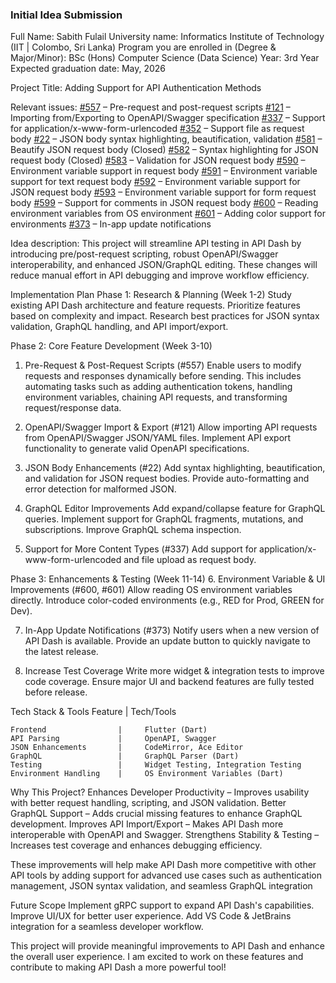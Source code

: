 ### Initial Idea Submission

Full Name:   Sabith Fulail
University name:   Informatics Institute of Technology (IIT | Colombo, Sri Lanka)
Program you are enrolled in (Degree & Major/Minor):   BSc (Hons) Computer Science (Data Science)
Year:  3rd Year
Expected graduation date:  May, 2026

Project Title: Adding Support for API Authentication Methods

Relevant issues:
    [#557](https://github.com/foss42/apidash/issues/557) – Pre-request and post-request scripts
    [#121](https://github.com/foss42/apidash/issues/121) – Importing from/Exporting to OpenAPI/Swagger specification
    [#337](https://github.com/foss42/apidash/issues/337) – Support for application/x-www-form-urlencoded
    [#352](https://github.com/foss42/apidash/issues/352) – Support file as request body
    [#22](https://github.com/foss42/apidash/issues/22)   – JSON body syntax highlighting, beautification, validation
    [#581](https://github.com/foss42/apidash/issues/581) – Beautify JSON request body (Closed)
    [#582](https://github.com/foss42/apidash/issues/582) – Syntax highlighting for JSON request body (Closed)
    [#583](https://github.com/foss42/apidash/issues/583) – Validation for JSON request body
    [#590](https://github.com/foss42/apidash/issues/590) – Environment variable support in request body
    [#591](https://github.com/foss42/apidash/issues/591) – Environment variable support for text request body
    [#592](https://github.com/foss42/apidash/issues/592) – Environment variable support for JSON request body
    [#593](https://github.com/foss42/apidash/issues/593) – Environment variable support for form request body
    [#599](https://github.com/foss42/apidash/issues/599) – Support for comments in JSON request body
    [#600](https://github.com/foss42/apidash/issues/600) – Reading environment variables from OS environment
    [#601](https://github.com/foss42/apidash/issues/601) – Adding color support for environments
    [#373](https://github.com/foss42/apidash/issues/373) – In-app update notifications

Idea description:
    This project will streamline API testing in API Dash by introducing pre/post-request scripting, robust OpenAPI/Swagger interoperability, 
    and enhanced JSON/GraphQL editing. These changes will reduce manual effort in API debugging and improve workflow efficiency.


Implementation Plan
Phase 1: Research & Planning (Week 1-2)
    Study existing API Dash architecture and feature requests.
    Prioritize features based on complexity and impact.
    Research best practices for JSON syntax validation, GraphQL handling, and API import/export.

Phase 2: Core Feature Development (Week 3-10)
 1. Pre-Request & Post-Request Scripts (#557)
    Enable users to modify requests and responses dynamically before sending. 
    This includes automating tasks such as adding authentication tokens, handling environment variables, 
    chaining API requests, and transforming request/response data.

 2. OpenAPI/Swagger Import & Export (#121)
    Allow importing API requests from OpenAPI/Swagger JSON/YAML files.
    Implement API export functionality to generate valid OpenAPI specifications.

 3. JSON Body Enhancements (#22)
    Add syntax highlighting, beautification, and validation for JSON request bodies.
    Provide auto-formatting and error detection for malformed JSON.

 4. GraphQL Editor Improvements
    Add expand/collapse feature for GraphQL queries.
    Implement support for GraphQL fragments, mutations, and subscriptions.
    Improve GraphQL schema inspection.

 5. Support for More Content Types (#337)
    Add support for application/x-www-form-urlencoded and file upload as request body.

Phase 3: Enhancements & Testing (Week 11-14)
 6. Environment Variable & UI Improvements (#600, #601)
    Allow reading OS environment variables directly.
    Introduce color-coded environments (e.g., RED for Prod, GREEN for Dev).

 7. In-App Update Notifications (#373)
    Notify users when a new version of API Dash is available.
    Provide an update button to quickly navigate to the latest release.

 8. Increase Test Coverage
    Write more widget & integration tests to improve code coverage.
    Ensure major UI and backend features are fully tested before release.

Tech Stack & Tools
        Feature	            |       Tech/Tools

    Frontend	            |     Flutter (Dart)
    API Parsing             |     OpenAPI, Swagger
    JSON Enhancements       |     CodeMirror, Ace Editor
    GraphQL	                |     GraphQL Parser (Dart)
    Testing	                |     Widget Testing, Integration Testing
    Environment Handling    |     OS Environment Variables (Dart)

Why This Project?
 Enhances Developer Productivity – Improves usability with better request handling, scripting, and JSON validation.
 Better GraphQL Support – Adds crucial missing features to enhance GraphQL development.
 Improves API Import/Export – Makes API Dash more interoperable with OpenAPI and Swagger.
 Strengthens Stability & Testing – Increases test coverage and enhances debugging efficiency.

These improvements will help make API Dash more competitive with other API tools by adding support for advanced 
use cases such as authentication management, JSON syntax validation, and seamless GraphQL integration

Future Scope
    Implement gRPC support to expand API Dash's capabilities.
    Improve UI/UX for better user experience.
    Add VS Code & JetBrains integration for a seamless developer workflow.
    
This project will provide meaningful improvements to API Dash and enhance the overall user experience.
I am excited to work on these features and contribute to making API Dash a more powerful tool!

